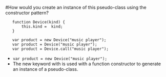 #How would you create an instance of this pseudo-class using the constructor pattern?
 ```
    function Device(kind) {
        this.kind =  kind;
    }
    
    var product = new Device("music player");
    var product = Device("music player");
    var product = Device.call("music player");
```
* `var product = new Device("music player");`
* The new keyword with is used with a function constructor to generate an instance of a pseudo-class.